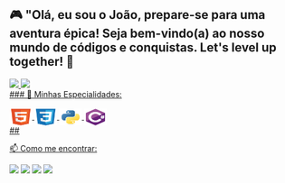 ## 🎮 "Olá, eu sou o João, prepare-se para uma aventura épica! Seja bem-vindo(a) ao nosso mundo de códigos e conquistas. Let's level up together! 🚀
<div>
<a href="https://github.com/jaumpietrobao">
<img height="180em" src="https://github-readme-stats.vercel.app/api?username-jaumpietrobao&show_icons-true&theme-dark&include_all_commits-true&count_private-true"/> 
<img height="188em" src="https://github-readme-stats.vercel.app/api/top-langs/?username-jaumpietrobao&layout-compact&langs_count=16&theme-dark"/>
<div/>
###
🚀 Minhas Especialidades:<br>
<div style="display: inline_block"><br>
  <img align="center" alt="Rafa-HTML" height="30" width="40" src="https://raw.githubusercontent.com/devicons/devicon/master/icons/html5/html5-original.svg">
  <img align="center" alt="Rafa-CSS" height="30" width="40" src="https://raw.githubusercontent.com/devicons/devicon/master/icons/css3/css3-original.svg">
  <img align="center" alt="Rafa-Python" height="30" width="40" src="https://raw.githubusercontent.com/devicons/devicon/master/icons/python/python-original.svg">
  <img align="center" alt="Rafa-Csharp" height="30" width="40" src="https://raw.githubusercontent.com/devicons/devicon/master/icons/csharp/csharp-original.svg">
</div>
##

📫 Como me encontrar:
<div>
  <a href="https://instagram.com/pietro_bom049" target="_blank"><img src="https://img.shields.io/badge/-Instagram-%23E4405F?style=for-the-badge&logo=instagram&logoColor=white" target="_blank"></a>
 <a href="https://discord.gg/wagxzStdcR" target="_blank"><img src="https://img.shields.io/badge/Discord-7289DA?style=for-the-badge&logo=discord&logoColor=white" target="_blank"></a> 
  <a href = "mailto:joaopedropietrobom11@gmail.com"><img src="https://img.shields.io/badge/-Gmail-%23333?style=for-the-badge&logo=gmail&logoColor=white" target="_blank"></a>
  <a href="https://www.linkedin.com/in/jaum-pietro-571a5b312" target="_blank"><img src="https://img.shields.io/badge/-LinkedIn-%230077B5?style=for-the-badge&logo=linkedin&logoColor=white" target="_blank"></a> 

</div>

